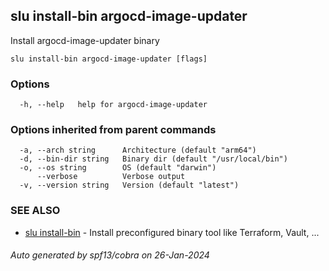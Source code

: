 ## slu install-bin argocd-image-updater

Install argocd-image-updater binary

```
slu install-bin argocd-image-updater [flags]
```

### Options

```
  -h, --help   help for argocd-image-updater
```

### Options inherited from parent commands

```
  -a, --arch string      Architecture (default "arm64")
  -d, --bin-dir string   Binary dir (default "/usr/local/bin")
  -o, --os string        OS (default "darwin")
      --verbose          Verbose output
  -v, --version string   Version (default "latest")
```

### SEE ALSO

* [slu install-bin](slu_install-bin.md)	 - Install preconfigured binary tool like Terraform, Vault, ...

###### Auto generated by spf13/cobra on 26-Jan-2024

